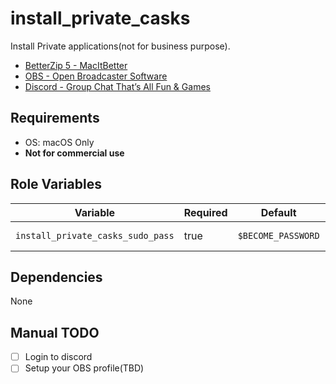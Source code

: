 # install_private_casks

Install Private applications(not for business purpose).

- [BetterZip 5 - MacItBetter](https://macitbetter.com/)
- [OBS - Open Broadcaster Software](https://obsproject.com/)
- [Discord - Group Chat That’s All Fun & Games](https://discord.com/)

## Requirements

- OS: macOS Only
- **Not for commercial use**

## Role Variables

| Variable                          | Required | Default            | Choices | Comments      |
|-----------------------------------|----------|--------------------|---------|---------------|
| `install_private_casks_sudo_pass` | true     | `$BECOME_PASSWORD` | -       | sudo password |

## Dependencies

None

## Manual TODO

- [ ] Login to discord
- [ ] Setup your OBS profile(TBD)
